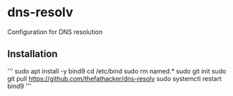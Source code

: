# dns-resolv
Configuration for DNS resolution

## Installation
'''
sudo apt install -y bind9
cd /etc/bind
sudo rm named.*
sudo git init
sudo git pull https://github.com/thefathacker/dns-resolv
sudo systemctl restart bind9
'''